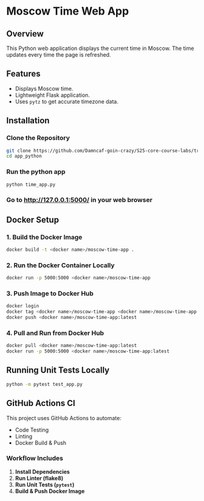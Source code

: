 # Moscow Time Web App

## Overview

This Python web application displays the current time in Moscow. The time updates every time the page is refreshed.

## Features

- Displays Moscow time.
- Lightweight Flask application.
- Uses `pytz` to get accurate timezone data.

## Installation

### Clone the Repository

```sh
git clone https://github.com/Damncaf-goin-crazy/S25-core-course-labs/tree/master
cd app_python
```

### Run the python app

```sh
python time_app.py
```

### Go to <http://127.0.0.1:5000/> in your web browser

## Docker Setup

### **1. Build the Docker Image**

```sh
docker build -t <docker name>/moscow-time-app .
```

### **2. Run the Docker Container Locally**

```sh
docker run -p 5000:5000 <docker name>/moscow-time-app
```

### **3. Push Image to Docker Hub**

```sh
docker login
docker tag <docker name>/moscow-time-app <docker name>/moscow-time-app:latest
docker push <docker name>/moscow-time-app:latest
```

### **4. Pull and Run from Docker Hub**

```sh
docker pull <docker name>/moscow-time-app:latest
docker run -p 5000:5000 <docker name>/moscow-time-app:latest

```

## Running Unit Tests Locally

```sh
python -m pytest test_app.py
```

## GitHub Actions CI

This project uses GitHub Actions to automate:

- Code Testing  
- Linting  
- Docker Build & Push  

### **Workflow Includes**

1. **Install Dependencies**  
2. **Run Linter (flake8)**  
3. **Run Unit Tests (`pytest`)**  
4. **Build & Push Docker Image**
